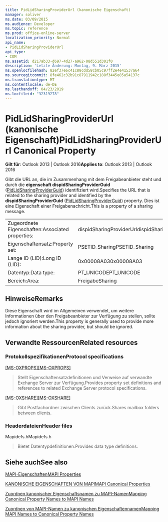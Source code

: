 ```yaml
---
title: PidLidSharingProviderUrl (kanonische Eigenschaft)
manager: soliver
ms.date: 03/09/2015
ms.audience: Developer
ms.topic: reference
ms.prod: office-online-server
localization_priority: Normal
api_name:
- PidLidSharingProviderUrl
api_type:
- COM
ms.assetid: d217ab33-d697-4d27-a962-08d551d301f0
description: 'Letzte Änderung: Montag, 9. März 2015'
ms.openlocfilehash: 82ef37e6c41c88cdd58cb05c97ff2e4e41537a64
ms.sourcegitcommit: 8fe462c32b91c87911942c188f3445e85a54137c
ms.translationtype: MT
ms.contentlocale: de-DE
ms.lasthandoff: 04/23/2019
ms.locfileid: "32319278"
---
```

# <a name="pidlidsharingproviderurl-canonical-property"></a><span data-ttu-id="3952c-103">PidLidSharingProviderUrl (kanonische Eigenschaft)</span><span class="sxs-lookup"><span data-stu-id="3952c-103">PidLidSharingProviderUrl Canonical Property</span></span>

  
  
<span data-ttu-id="3952c-104">**Gilt für**: Outlook 2013 | Outlook 2016</span><span class="sxs-lookup"><span data-stu-id="3952c-104">**Applies to**: Outlook 2013 | Outlook 2016</span></span> 
  
<span data-ttu-id="3952c-105">Gibt die URL an, die im Zusammenhang mit dem Freigabeanbieter steht und durch die **eigenschaft dispidSharingProviderGuid** ([PidLidSharingProviderGuid](pidlidsharingproviderguid-canonical-property.md)) identifiziert wird.</span><span class="sxs-lookup"><span data-stu-id="3952c-105">Specifies the URL that is related to the sharing provider and identified by the **dispidSharingProviderGuid** ([PidLidSharingProviderGuid](pidlidsharingproviderguid-canonical-property.md)) property.</span></span> <span data-ttu-id="3952c-106">Dies ist eine Eigenschaft einer Freigabenachricht.</span><span class="sxs-lookup"><span data-stu-id="3952c-106">This is a property of a sharing message.</span></span>
  
|||
|:-----|:-----|
|<span data-ttu-id="3952c-107">Zugeordnete Eigenschaften:</span><span class="sxs-lookup"><span data-stu-id="3952c-107">Associated properties:</span></span>  <br/> |<span data-ttu-id="3952c-108">dispidSharingProviderUrl</span><span class="sxs-lookup"><span data-stu-id="3952c-108">dispidSharingProviderUrl</span></span>  <br/> |
|<span data-ttu-id="3952c-109">Eigenschaftensatz:</span><span class="sxs-lookup"><span data-stu-id="3952c-109">Property set:</span></span>  <br/> |<span data-ttu-id="3952c-110">PSETID_Sharing</span><span class="sxs-lookup"><span data-stu-id="3952c-110">PSETID_Sharing</span></span>  <br/> |
|<span data-ttu-id="3952c-111">Lange ID (LID):</span><span class="sxs-lookup"><span data-stu-id="3952c-111">Long ID (LID):</span></span>  <br/> |<span data-ttu-id="3952c-112">0x00008A03</span><span class="sxs-lookup"><span data-stu-id="3952c-112">0x00008A03</span></span>  <br/> |
|<span data-ttu-id="3952c-113">Datentyp:</span><span class="sxs-lookup"><span data-stu-id="3952c-113">Data type:</span></span>  <br/> |<span data-ttu-id="3952c-114">PT_UNICODE</span><span class="sxs-lookup"><span data-stu-id="3952c-114">PT_UNICODE</span></span>  <br/> |
|<span data-ttu-id="3952c-115">Bereich:</span><span class="sxs-lookup"><span data-stu-id="3952c-115">Area:</span></span>  <br/> |<span data-ttu-id="3952c-116">Freigabe</span><span class="sxs-lookup"><span data-stu-id="3952c-116">Sharing</span></span>  <br/> |
   
## <a name="remarks"></a><span data-ttu-id="3952c-117">Hinweise</span><span class="sxs-lookup"><span data-stu-id="3952c-117">Remarks</span></span>

<span data-ttu-id="3952c-118">Diese Eigenschaft wird im Allgemeinen verwendet, um weitere Informationen über den Freigabeanbieter zur Verfügung zu stellen, sollte jedoch ignoriert werden.</span><span class="sxs-lookup"><span data-stu-id="3952c-118">This property is generally used to provide more information about the sharing provider, but should be ignored.</span></span>
  
## <a name="related-resources"></a><span data-ttu-id="3952c-119">Verwandte Ressourcen</span><span class="sxs-lookup"><span data-stu-id="3952c-119">Related resources</span></span>

### <a name="protocol-specifications"></a><span data-ttu-id="3952c-120">Protokollspezifikationen</span><span class="sxs-lookup"><span data-stu-id="3952c-120">Protocol specifications</span></span>

<span data-ttu-id="3952c-121">[[MS-OXPROPS]](https://msdn.microsoft.com/library/f6ab1613-aefe-447d-a49c-18217230b148%28Office.15%29.aspx)</span><span class="sxs-lookup"><span data-stu-id="3952c-121">[[MS-OXPROPS]](https://msdn.microsoft.com/library/f6ab1613-aefe-447d-a49c-18217230b148%28Office.15%29.aspx)</span></span>
  
> <span data-ttu-id="3952c-122">Stellt Eigenschaftensatzdefinitionen und Verweise auf verwandte Exchange Server zur Verfügung.</span><span class="sxs-lookup"><span data-stu-id="3952c-122">Provides property set definitions and references to related Exchange Server protocol specifications.</span></span>
    
<span data-ttu-id="3952c-123">[[MS-OXSHARE]](https://msdn.microsoft.com/library/e4e5bd27-d5e0-43f9-a6ea-550876724f3d%28Office.15%29.aspx)</span><span class="sxs-lookup"><span data-stu-id="3952c-123">[[MS-OXSHARE]](https://msdn.microsoft.com/library/e4e5bd27-d5e0-43f9-a6ea-550876724f3d%28Office.15%29.aspx)</span></span>
  
> <span data-ttu-id="3952c-124">Gibt Postfachordner zwischen Clients zurück.</span><span class="sxs-lookup"><span data-stu-id="3952c-124">Shares mailbox folders between clients.</span></span>
    
### <a name="header-files"></a><span data-ttu-id="3952c-125">Headerdateien</span><span class="sxs-lookup"><span data-stu-id="3952c-125">Header files</span></span>

<span data-ttu-id="3952c-126">Mapidefs.h</span><span class="sxs-lookup"><span data-stu-id="3952c-126">Mapidefs.h</span></span>
  
> <span data-ttu-id="3952c-127">Bietet Datentypdefinitionen.</span><span class="sxs-lookup"><span data-stu-id="3952c-127">Provides data type definitions.</span></span>
    
## <a name="see-also"></a><span data-ttu-id="3952c-128">Siehe auch</span><span class="sxs-lookup"><span data-stu-id="3952c-128">See also</span></span>



[<span data-ttu-id="3952c-129">MAPI-Eigenschaften</span><span class="sxs-lookup"><span data-stu-id="3952c-129">MAPI Properties</span></span>](mapi-properties.md)
  
[<span data-ttu-id="3952c-130">KANONISCHE EIGENSCHAFTEN VON MAPI</span><span class="sxs-lookup"><span data-stu-id="3952c-130">MAPI Canonical Properties</span></span>](mapi-canonical-properties.md)
  
[<span data-ttu-id="3952c-131">Zuordnen kanonischer Eigenschaftsnamen zu MAPI-Namen</span><span class="sxs-lookup"><span data-stu-id="3952c-131">Mapping Canonical Property Names to MAPI Names</span></span>](mapping-canonical-property-names-to-mapi-names.md)
  
[<span data-ttu-id="3952c-132">Zuordnen von MAPI-Namen zu kanonischen Eigenschaftennamen</span><span class="sxs-lookup"><span data-stu-id="3952c-132">Mapping MAPI Names to Canonical Property Names</span></span>](mapping-mapi-names-to-canonical-property-names.md)

